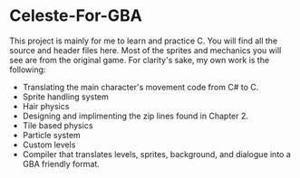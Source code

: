 # Celeste-For-GBA

This project is mainly for me to learn and practice C.  You will find all the source and header files here.  Most of the sprites and mechanics you will see are from the original game.  For clarity's sake, my own work is the following:
- Translating the main character's movement code from C# to C.
- Sprite handling system
- Hair physics
- Designing and implimenting the zip lines found in Chapter 2.
- Tile based physics
- Particle system
- Custom levels
- Compiler that translates levels, sprites, background, and dialogue into a GBA friendly format.
